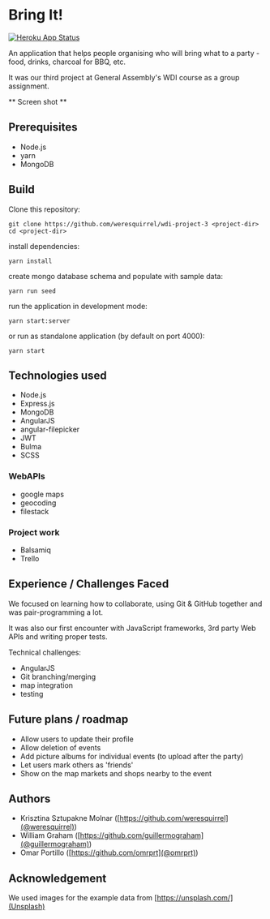 # Bring It!
[![Heroku App Status](https://heroku-shields.herokuapp.com/stark-garden-88296)](https://stark-garden-88296.herokuapp.com/)

An application that helps people organising who will bring what to a party - food, drinks, charcoal for BBQ, etc.

It was our third project at General Assembly's WDI course as a group assignment.


** Screen shot **

## Prerequisites

- Node.js
- yarn
- MongoDB

## Build

Clone this repository:

	git clone https://github.com/weresquirrel/wdi-project-3 <project-dir>
	cd <project-dir>

install dependencies:

	yarn install

create mongo database schema and populate with sample data:

	yarn run seed

run the application in development mode:

	yarn start:server

or run as standalone application (by default on port 4000):

	yarn start


## Technologies used

- Node.js
- Express.js
- MongoDB
- AngularJS
- angular-filepicker
- JWT
- Bulma
- SCSS

### WebAPIs
- google maps
- geocoding
- filestack

### Project work
- Balsamiq
- Trello

## Experience / Challenges Faced

We focused on learning how to collaborate, using Git & GitHub together and was pair-programming a lot.

It was also our first encounter with JavaScript frameworks, 3rd party Web APIs and writing proper tests.

Technical challenges:
- AngularJS
- Git branching/merging
- map integration
- testing

## Future plans / roadmap

- Allow users to update their profile
- Allow deletion of events
- Add picture albums for individual events (to upload after the party)
- Let users mark others as 'friends'
- Show on the map markets and shops nearby to the event

## Authors

* Krisztina Sztupakne Molnar ([https://github.com/weresquirrel](@weresquirrel))
* William Graham ([https://github.com/guillermograham](@guillermograham))
* Omar Portillo ([https://github.com/omrprt](@omrprt))

## Acknowledgement

We used images for the example data from [https://unsplash.com/](Unsplash)

